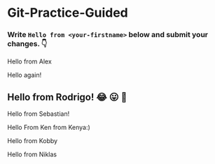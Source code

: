 # Git-Practice-Guided

### Write `Hello from <your-firstname>` below and submit your changes. 👇

Hello from Alex

Hello again!

## Hello from Rodrigo! :joy: :stuck_out_tongue: :muscle:

Hello from Sebastian!

Hello From Ken from Kenya:)

Hello from Kobby

Hello from Niklas
